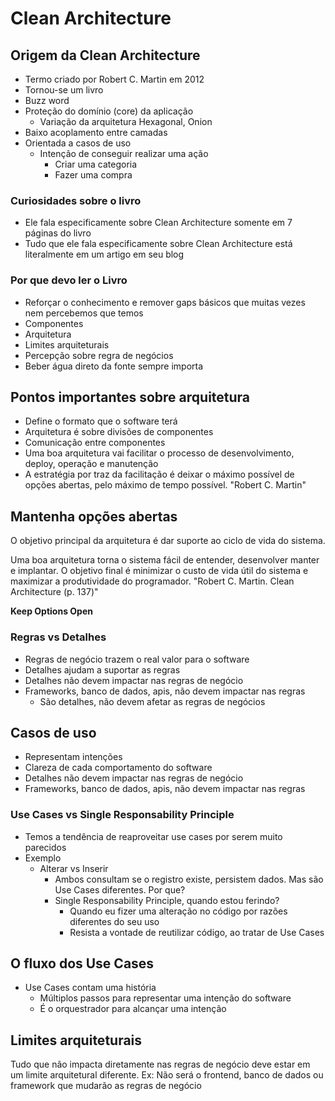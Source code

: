 # Clean Architecture

## Origem da Clean Architecture

- Termo criado por Robert C. Martin em 2012
- Tornou-se um livro
- Buzz word
- Proteção do domínio (core) da aplicação
  - Variação da arquitetura Hexagonal, Onion
- Baixo acoplamento entre camadas
- Orientada a casos de uso
  - Intenção de conseguir realizar uma ação
    - Criar uma categoria
    - Fazer uma compra

### Curiosidades sobre o livro

- Ele fala especificamente sobre Clean Architecture somente em 7 páginas do livro
- Tudo que ele fala especificamente sobre Clean Architecture está literalmente em um artigo em seu blog

### Por que devo ler o Livro

- Reforçar o conhecimento e remover gaps básicos que muitas vezes nem percebemos que temos
- Componentes
- Arquitetura
- Limites arquiteturais
- Percepção sobre regra de negócios
- Beber água direto da fonte sempre importa

## Pontos importantes sobre arquitetura

- Define o formato que o software terá
- Arquitetura é sobre divisões de componentes
- Comunicação entre componentes
- Uma boa arquitetura vai facilitar o processo de desenvolvimento, deploy, operação e manutenção
- A estratégia por traz da facilitação é deixar o máximo possível de opções abertas, pelo máximo de tempo possível. "Robert C. Martin"

## Mantenha opções abertas

O objetivo principal da arquitetura é dar suporte ao ciclo de vida do sistema.

Uma boa arquitetura torna o sistema fácil de entender, desenvolver manter e implantar. O objetivo final é minimizar o custo de vida útil do sistema e maximizar a produtividade do programador. "Robert C. Martin. Clean Architecture (p. 137)"

**Keep Options Open**

### Regras vs Detalhes

- Regras de negócio trazem o real valor para o software
- Detalhes ajudam a suportar as regras
- Detalhes não devem impactar nas regras de negócio
- Frameworks, banco de dados, apis, não devem impactar nas regras
  - São detalhes, não devem afetar as regras de negócios

## Casos de uso

- Representam intenções
- Clareza de cada comportamento do software
- Detalhes não devem impactar nas regras de negócio
- Frameworks, banco de dados, apis, não devem impactar nas regras

### Use Cases vs Single Responsability Principle

- Temos a tendência de reaproveitar use cases por serem muito parecidos
- Exemplo
  - Alterar vs Inserir
    - Ambos consultam se o registro existe, persistem dados. Mas são Use Cases diferentes. Por que?
    - Single Responsability Principle, quando estou ferindo?
      - Quando eu fizer uma alteração no código por razões diferentes do seu uso
      - Resista a vontade de reutilizar código, ao tratar de Use Cases

## O fluxo dos Use Cases

- Use Cases contam uma história
  - Múltiplos passos para representar uma intenção do software
  - É o orquestrador para alcançar uma intenção

## Limites arquiteturais

Tudo que não impacta diretamente nas regras de negócio deve estar em um limite arquitetural diferente.
Ex: Não será o frontend, banco de dados ou framework que mudarão as regras de negócio
